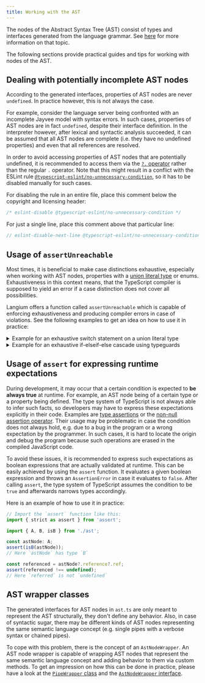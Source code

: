 ```yaml
---
title: Working with the AST
---
```


The nodes of the Abstract Syntax Tree (AST) consist of types and interfaces generated from the language grammar.
See [here](./06-jayvee-grammar.md) for more information on that topic.

The following sections provide practical guides and tips for working with nodes of the AST.

## Dealing with potentially incomplete AST nodes

According to the generated interfaces, properties of AST nodes are never `undefined`.
In practice however, this is not always the case.

For example, consider the language server being confronted with an incomplete Jayvee model with syntax errors.
In such cases, properties of AST nodes are in fact `undefined`, despite their interface definition.
In the interpreter however, after lexical and syntactic analysis succeeded, it can be assumed that all AST nodes are complete (i.e. they have no undefined properties) and even that all references are resolved.

In order to avoid accessing properties of AST nodes that are potentially undefined, it is recommended to access them via the [`?.` operator](https://www.typescriptlang.org/docs/handbook/release-notes/typescript-3-7.html#optional-chaining) rather than the regular `.` operator.
Note that this might result in a conflict with the ESLint rule [`@typescript-eslint/no-unnecessary-condition`](https://typescript-eslint.io/rules/no-unnecessary-condition/), so it has to be disabled manually for such cases.

For disabling the rule in an entire file, place this comment below the copyright and licensing header:

```typescript
/* eslint-disable @typescript-eslint/no-unnecessary-condition */
```

For just a single line, place this comment above that particular line:

```typescript
// eslint-disable-next-line @typescript-eslint/no-unnecessary-condition
```

## Usage of `assertUnreachable`

Most times, it is beneficial to make case distinctions exhaustive, especially when working with AST nodes, properties with a [union literal type](https://www.typescriptlang.org/docs/handbook/2/everyday-types.html#literal-types) or enums.
Exhaustiveness in this context means, that the TypeScript compiler is supposed to yield an error if a case distinction does not cover all possibilities.

Langium offers a function called `assertUnreachable` which is capable of enforcing exhaustiveness and producing compiler errors in case of violations. See the following examples to get an idea on how to use it in practice:

<details>

<summary>Example for an exhaustive switch statement on a union literal type</summary>

```typescript
import { assertUnreachable } from 'langium';

const operator: '+' | '-';

switch(operator) {
  case '+': {
    // ...
    break;
  }
  case '-': {
    // ...
    break;
  }
  default: {
    // To ensure the switch being exhaustive on `operator`:
    assertUnreachable(operator);
  }
}
```

</details>

<details>

<summary>Example for an exhaustive if-elseif-else cascade using typeguards</summary>

Consider the exemplary AST nodes `A`, `B` and `C` and that `A = B | C`:

```typescript
import { assertUnreachable } from 'langium';
import { A, B, isB, C, isC } from './ast'

const astNode: A;

if (isB(astNode)) {
  // `astNode` has type `B` here
} else if (isC(astNode)) {
  // `astNode` has type `C` here
} else {
  // To ensure the if-elseif-else cascade being exhaustive on `astNode`:
  assertUnreachable(astNode);
}
```

</details>

## Usage of `assert` for expressing runtime expectations

During development, it may occur that a certain condition is expected to **be always true** at runtime.
For example, an AST node being of a certain type or a property being defined.
The type system of TypeScript is not always able to infer such facts, so developers may have to express these expectations explicitly in their code.
Examples are [type assertions](https://www.typescriptlang.org/docs/handbook/advanced-types.html) or the [non-null assertion operator](https://www.typescriptlang.org/docs/handbook/release-notes/typescript-2-0.html#non-null-assertion-operator).
Their usage may be problematic in case the condition does not always hold, e.g. due to a bug in the program or a wrong expectation by the programmer.
In such cases, it is hard to locate the origin and debug the program because such operations are erased in the compiled JavaScript code.

To avoid these issues, it is recommended to express such expectations as boolean expressions that are actually validated at runtime.
This can be easily achieved by using the `assert` function.
It evaluates a given boolean expression and throws an `AssertionError` in case it evaluates to `false`.
After calling `assert`, the type system of TypeScript assumes the condition to be `true` and afterwards narrows types accordingly.

Here is an example of how to use it in practice:

```typescript
// Import the `assert` function like this:
import { strict as assert } from 'assert';

import { A, B, isB } from './ast';

const astNode: A;
assert(isB(astNode));
// Here `astNode` has type `B`

const referenced = astNode?.reference?.ref;
assert(referenced !== undefined);
// Here `referred` is not `undefined`
```

## AST wrapper classes

The generated interfaces for AST nodes in `ast.ts` are only meant to represent the AST structurally, they don't define any behavior.
Also, in case of syntactic sugar, there may be different kinds of AST nodes representing the same semantic language concept (e.g. single pipes with a verbose syntax or chained pipes). 

To cope with this problem, there is the concept of an `AstNodeWrapper`.
An AST node wrapper is capable of wrapping AST nodes that represent the same semantic language concept and adding behavior to them via custom methods.
To get an impression on how this can be done in practice, please have a look at the [`PipeWrapper` class](https://github.com/jvalue/jayvee/blob/main/libs/language-server/src/lib/ast/wrappers/pipe-wrapper.ts) and the [`AstNodeWrapper` interface](https://github.com/jvalue/jayvee/blob/main/libs/language-server/src/lib/ast/wrappers/ast-node-wrapper.ts).
